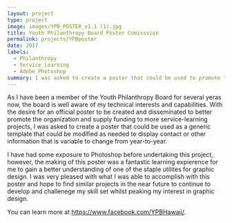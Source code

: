 ```yaml
---
layout: project
type: project
image: images/YPB_POSTER_v1.1 (1).jpg
title: Youth Philanthropy Board Poster Comisssion
permalink: projects/YPBposter
date: 2017
labels:
  - Philanthropy
  - Service Learning
  - Adobe Photoshop
summary: I was asked to create a poster that could be used to promote the Youth Philanthropy Board of Hawaii and its capacity to fund service-based projects across the state.
---
```


<div class="ui small rounded images">
  
</div>

As I have been a member of the Youth Philanthropy Board for several yeras now, the board is well aware of my technical interests and capabilities. With the desire for an official poster to be created and disseminated to better promote the organization and supply funding to more service-learning projects, I was asked to create a poster that could be used as a generic template that could be modified as needed to display contact or other information that is variable to change from year-to-year. 

I have had some exposure to Photoshop before undertaking this project, however, the making of this poster was a fantastic learning expierence for me to gain a better understanding of one of the staple utilites for graphic design. I was very pleased with what I was able to accomplish with this poster and hope to find similar projects in the near future to continue to develop and challenege my skill set whilst peaking my interest in graphic design.

You can learn more at https://www.facebook.com/YPBHawaii/.



